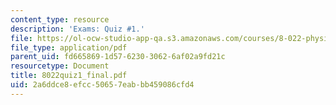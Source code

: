 ```yaml
---
content_type: resource
description: 'Exams: Quiz #1.'
file: https://ol-ocw-studio-app-qa.s3.amazonaws.com/courses/8-022-physics-ii-electricity-and-magnetism-fall-2002/2a6ddce8efcc50657eabbb459086cfd4_8022quiz1_final.pdf
file_type: application/pdf
parent_uid: fd665869-1d57-6230-3062-6af02a9fd21c
resourcetype: Document
title: 8022quiz1_final.pdf
uid: 2a6ddce8-efcc-5065-7eab-bb459086cfd4
---
```


